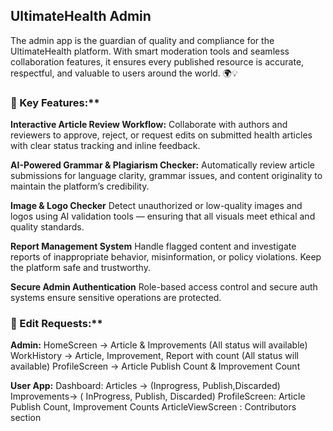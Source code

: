 ## UltimateHealth Admin

The admin app is the guardian of quality and compliance for the UltimateHealth platform. With smart moderation tools and seamless collaboration features, it ensures every published resource is accurate, respectful, and valuable to users around the world. 🌍💡

### 🔧 Key Features:**

**Interactive Article Review Workflow:**
Collaborate with authors and reviewers to approve, reject, or request edits on submitted health articles with clear status tracking and inline feedback.

**AI-Powered Grammar & Plagiarism Checker:**
Automatically review article submissions for language clarity, grammar issues, and content originality to maintain the platform’s credibility.

**Image & Logo Checker**
Detect unauthorized or low-quality images and logos using AI validation tools — ensuring that all visuals meet ethical and quality standards.

**Report Management System**
Handle flagged content and investigate reports of inappropriate behavior, misinformation, or policy violations. Keep the platform safe and trustworthy.

**Secure Admin Authentication**
Role-based access control and secure auth systems ensure sensitive operations are protected.


### 🔧 Edit Requests:**

**Admin:**
 HomeScreen -> Article & Improvements (All status will available)
 WorkHistory -> Article, Improvement, Report with count (All status will available)
 ProfileScreen -> Article  Publish Count & Improvement Count


**User App:**
 Dashboard: 
   Articles -> (Inprogress, Publish,Discarded)
   Improvements-> ( InProgress, Publish, Discarded)
   ProfileScreen: Article Publish Count, Improvement Counts
   ArticleViewScreen : Contributors section
